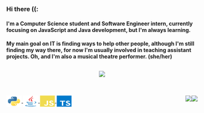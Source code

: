 ### Hi there ((:
#### I'm a Computer Science student and Software Engineer intern, currently focusing on JavaScript and Java development, but I'm always learning. 
#### My main goal on IT is finding ways to help other people, although I'm still finding my way there, for now I'm usually involved in teaching assistant projects. Oh, and I'm also a musical theatre performer. (she/her)
##


<div align="center">
  <a href="https://github.com/kungfumanda">
  <img height="180em" src="https://github-readme-stats.vercel.app/api/top-langs/?username=kungfumanda&layout=compact&langs_count=7&theme=dracula"/>

</div>
  
  ##
 
<div style="display: inline_block"><br>
  <img align="center" alt="Python-logo" height="30" width="40" src="https://raw.githubusercontent.com/devicons/devicon/master/icons/python/python-original.svg">
  <img align="center" alt="Java-logo" height="30" width="40" src="https://raw.githubusercontent.com/devicons/devicon/master/icons/java/java-original.svg">
  <img align="center" alt="Js-logo" height="30" width="40" src="https://raw.githubusercontent.com/devicons/devicon/master/icons/javascript/javascript-plain.svg">
  <img align="center" alt="Ts-logo" height="30" width="40" src="https://raw.githubusercontent.com/devicons/devicon/master/icons/typescript/typescript-plain.svg">
  <a href = "mailto:ansc@cin.ufpe.br"><img align="right" src="https://img.shields.io/badge/-Gmail-%23333?style=for-the-badge&logo=gmail&logoColor=white" target="_blank"></a>
  <a href="https://www.linkedin.com/in/amandanscosta" target="_blank"><img align="right" src="https://img.shields.io/badge/-LinkedIn-%230077B5?style=for-the-badge&logo=linkedin&logoColor=white" target="_blank"></a>
</div>
  
  

